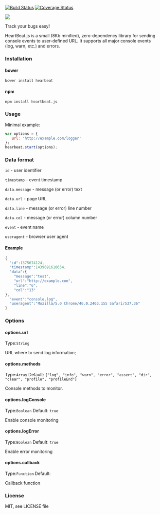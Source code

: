[![Build Status](https://travis-ci.org/SoundBot/heartbeat.js.svg?branch=master)](https://travis-ci.org/SoundBot/heartbeat.js)
[![Coverage Status](https://coveralls.io/repos/SoundBot/heartbeat.js/badge.svg?branch=master&service=github)](https://coveralls.io/github/SoundBot/heartbeat.js?branch=master)

![](http://soundbot.github.io/heartbeat.js/logo.png)

Track your bugs easy!

HeartBeat.js is a small (8Kb minified), zero-dependency library for sending console events to user-defined URL. It supports all major console events (log, warn, etc.) and errors.

### Installation
#### bower
`bower install hearbeat`
#### npm
`npm install heartbeat.js`
### Usage

Minimal example:

```javascript
var options = {
   url: 'http://example.com/logger'
};
hearbeat.start(options);
```
### Data format
`id` - user identifier

`timestamp` - event timestamp

`data.message` - message (or error) text

`data.url` - page URL

`data.line` - message (or error) line number

`data.col` - message (or error) column number

`event` - event name

`useragent` - browser user agent
#### Example
```javascript
{
  "id":1375674124,
  "timestamp":1439691618654,
  "data":{
    "message":"test",
    "url":"http://example.com",
    "line":"6",
    "col":"13"
},
  "event":"console.log",
  "useragent":"Mozilla/5.0 Chrome/40.0.2403.155 Safari/537.36"
}

```
### Options

#### options.url
Type:`String`

URL where to send log information;
#### options.methods
Type:`Array` Default: `["log", "info", "warn", "error", "assert", "dir", "clear", "profile", "profileEnd"]`

Console methods to monitor.

#### options.logConsole
Type:`Boolean` Default: `true`

Enable console monitoring
#### options.logError
Type:`Boolean` Default: `true`

Enable error monitoring
#### options.callback
Type:`Function` Default: ` `

Callback function

### License
MIT, see LICENSE file
